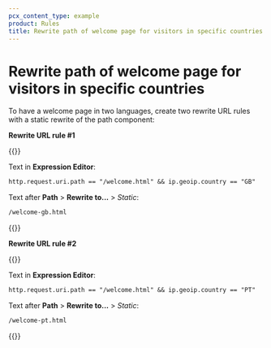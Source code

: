 ```yaml
---
pcx_content_type: example
product: Rules
title: Rewrite path of welcome page for visitors in specific countries
---
```


# Rewrite path of welcome page for visitors in specific countries

To have a welcome page in two languages, create two rewrite URL rules with a static rewrite of the path component:

**Rewrite URL rule #1**

{{<example>}}

Text in **Expression Editor**:

```txt
http.request.uri.path == "/welcome.html" && ip.geoip.country == "GB"
```

Text after **Path** > **Rewrite to...** > _Static_:

```txt
/welcome-gb.html
```

{{</example>}}

**Rewrite URL rule #2**

{{<example>}}

Text in **Expression Editor**:

```txt
http.request.uri.path == "/welcome.html" && ip.geoip.country == "PT"
```

Text after **Path** > **Rewrite to...** > _Static_:

```txt
/welcome-pt.html
```

{{</example>}}

